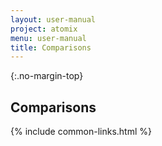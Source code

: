 ```yaml
---
layout: user-manual
project: atomix
menu: user-manual
title: Comparisons
---
```


{:.no-margin-top}

## Comparisons

{% include common-links.html %}
